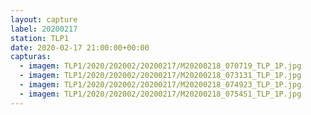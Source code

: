 ```yaml
---
layout: capture
label: 20200217
station: TLP1
date: 2020-02-17 21:00:00+00:00
capturas:
  - imagem: TLP1/2020/202002/20200217/M20200218_070719_TLP_1P.jpg
  - imagem: TLP1/2020/202002/20200217/M20200218_073131_TLP_1P.jpg
  - imagem: TLP1/2020/202002/20200217/M20200218_074923_TLP_1P.jpg
  - imagem: TLP1/2020/202002/20200217/M20200218_075451_TLP_1P.jpg
---
```

